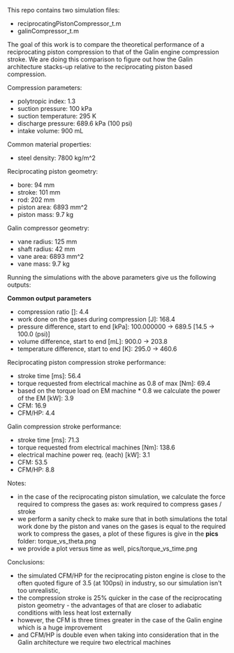 This repo contains two simulation files: 
  - reciprocatingPistonCompressor_t.m
  - galinCompressor_t.m

The goal of this work is to compare the theoretical performance of a reciprocating piston compression to that of the Galin engine compression stroke. We are doing this 
comparison to figure out how the Galin architecture stacks-up relative to the reciprocating piston based compression. 

Compression parameters:
- polytropic index: 1.3
- suction pressure: 100 kPa
- suction temperature: 295 K
- discharge pressure: 689.6 kPa (100 psi)
- intake volume: 900 mL

Common material properties: 
- steel density: 7800 kg/m^2

Reciprocating piston geometry:
- bore: 94 mm
- stroke: 101 mm
- rod: 202 mm
- piston area: 6893 mm^2
- piston mass: 9.7 kg

Galin compressor geometry:
- vane radius: 125 mm
- shaft radius: 42 mm
- vane area: 6893 mm^2 
- vane mass: 9.7 kg

Running the simulations with the above parameters give us the following outputs:

**Common output parameters**
* compression ratio []: 4.4
* work done on the gases during compression [J]: 168.4
* pressure difference, start to end [kPa]: 100.000000 -> 689.5 [14.5 -> 100.0 (psi)]
* volume difference, start to end [mL]: 900.0 -> 203.8
* temperature difference, start to end [K]: 295.0 -> 460.6

Reciprocating piston compression stroke performance:
* stroke time [ms]: 56.4
* torque requested from electrical machine as 0.8 of max [Nm]: 69.4
* based on the torque load on EM machine * 0.8 we calculate the power of the EM [kW]: 3.9
* CFM: 16.9
* CFM/HP: 4.4

Galin compression stroke performance:
* stroke time [ms]: 71.3
* torque requested from electrical machines [Nm]: 138.6
* electrical machine power req. (each) [kW]: 3.1
* CFM: 53.5
* CFM/HP: 8.8

Notes: 
* in the case of the reciprocating piston simulation, we calculate the force required to compress the gases as: work required to compress gases / stroke
* we perform a sanity check to make sure that in both simulations the total work done by the piston and vanes on the gases is equal to the required work to compress the gases, a plot of these figures is give in the **pics** folder: torque_vs_theta.png
 * we provide a plot versus time as well, pics/torque_vs_time.png

Conclusions:
* the simulated CFM/HP for the reciprocating piston engine is close to the often quoted figure of 3.5 (at 100psi) in industry, so our simulation isn't too unrealistic,
* the compression stroke is 25% quicker in the case of the reciprocating piston geometry - the advantages of that are closer to adiabatic conditions with less heat lost externally
* however, the CFM is three times greater in the case of the Galin engine which is a huge improvement
* and CFM/HP is double even when taking into consideration that in the Galin architecture we require two electrical machines
